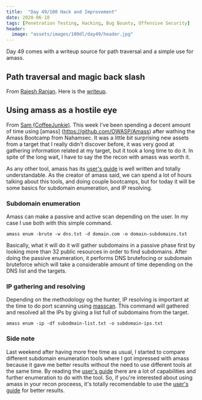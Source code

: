 ```yaml
---
title:  "Day 49/100 Hack and Improvement"
date: 2020-06-18
tags: [Penetration Testing, Hacking, Bug Bounty, Offensive Security]
header: 
  image: "assets/images/100dl/day49/header.jpg"
---
```


Day 49 comes with a writeup source for path traversal and a simple use for amass. 

## Path traversal and magic back slash

From [Rajesh Ranjan](https://twitter.com/eh_rajesh). Here is the [writeup](https://medium.com/@aniltom/magic-of-the-back-slash-d868e66b532a).


## Using amass as a hostile eye

From [Sam (CoffeeJunkie)](https://twitter.com/coffeejunkiee_). This week I've been spending a decent amount of time using [amass] (https://github.com/OWASP/Amass) after wathing the Amass Bootcamp from Nahamsec. It was a little bit surprising new assets from a target that I really didn't discover before, it was very good at gathering information related at my target, but it took a long time to do it. In spite of the long wait, I have to say the the recon with amass was worth it. 

As any other tool, amass has its [user's guide](https://github.com/OWASP/Amass/blob/master/doc/user_guide.md) is well written and totally understandable. As the creator of amass said, we can spend a lot of hours talking about this tools, and doing couple bootcamps, but for today it will be some basics for subdomain enumeration, and IP resolving. 

### Subdomain enumeration

Amass can make a passive and active scan depending on the user. In my case I use both with this simple command. 
```
amass enum -brute -w dns.txt -d domain.com -o domain-subdomains.txt
```
Basically, what it will do it will gather subdomains in a passive phase first by looking more than 32 public resources in order to find subdomains. After doing the passive enumeration, it performs DNS brutefocing or subdomain bruteforce which will take a considerable amount of time depending on the DNS list and the targets. 

### IP gathering and resolving

Depending on the methodology og the hunter, IP resolving is important at the time to do port scanning using [masscan](https://github.com/robertdavidgraham/masscan). This command will gathered and resolved all the IPs by giving a list full of subdomains from the target. 

```
amass enum -ip -df subodmain-list.txt -o subdomain-ips.txt 
```

### Side note

Last weekend after having more free time as usual, I started to compare different subdomain enumeration tools where I got impressed with amass because it gave me better results without the need to use different tools at the same time. By reading the [user's guide](https://github.com/OWASP/Amass/blob/master/doc/user_guide.md) there are a lot of capabilities and further enumeration to do with the tool. So, if you're interested about using amass in your recon proceess, it's totally recomendable to use the [user's guide](https://github.com/OWASP/Amass/blob/master/doc/user_guide.md) for better results. 

